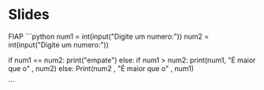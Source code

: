 # Slides
FIAP
´´´python
num1 = int(input("Digite um numero:"))
num2 = int(input("Digite um numero:"))

if num1 == num2:
    print("empate")
else:
    if num1 > num2:
     print(num1, "É maior que o" , num2)
    else:
        Print(num2 , "É maior que o" , num1)


´´´
